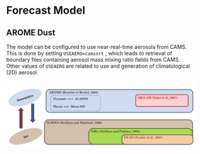# Forecast Model 

## AROME Dust

The model can be configured to use near-real-time aerosols from CAMS. This is done by setting `USEAERO=camsnrt` , which leads to retrieval of boundary files containing aerosol mass mixing ratio fields from CAMS. Other values of `USEAERO` are related to use and generation of climatological (2D) aerosol.

![arome dust](images/armdst.png)
